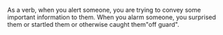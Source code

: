 As a verb, when you alert someone, you are trying to convey some important information to them.
When you alarm someone, you surprised them or startled them or otherwise caught them"off guard".